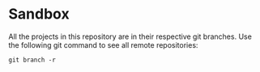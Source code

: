 # Sandbox
All the projects in this repository are in their respective git branches. Use the following git command to see all remote repositories:
```
git branch -r
```
